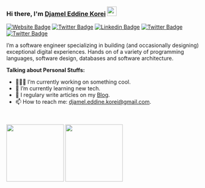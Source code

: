 ### Hi there, I'm <a href="https://djamelkorei.com" target="_blank">Djamel Eddine Korei</a> <img src="https://media.giphy.com/media/hvRJCLFzcasrR4ia7z/giphy.gif" width="25px" height="25px">

[![Website Badge](https://img.shields.io/badge/-Porfolio-000000?style=flat-square&logo=google-chrome&logoColor=white)](https://djamelkorei.com)
[![Twitter Badge](https://img.shields.io/badge/-Blog-000000?style=flat-square&logo=Hashnode&logoColor=white)](https://dev.djamelkorei.com)
[![Linkedin Badge](https://img.shields.io/badge/-LinkedIn-000000?style=flat-square&logo=Linkedin&logoColor=white)](https://www.linkedin.com/in/djamel-korei)
[![Twitter Badge](https://img.shields.io/badge/-Instagram-000000?style=flat-square&logo=instagram&logoColor=white)](https://twitter.com/djamel_korei)
[![Twitter Badge](https://img.shields.io/badge/-Twitter-000000?style=flat-square&logo=Twitter&logoColor=white)](https://twitter.com/djamel_korei)


I’m a software engineer specializing in building (and occasionally designing) exceptional digital experiences. Hands on of a variety of programming languages, software design, databases and software architecture.


**Talking about Personal Stuffs:**

- 👨🏻‍💻 I’m currently working on something cool.
- 🚀 I’m currently learning new tech.
- 📝 I regulary write articles on my [Blog](https://dev.djamelkorei.me).
- 📫 How to reach me: djamel.eddine.korei@gmail.com.

</br>

<p>
  <img height="150em" src="https://github-readme-stats.vercel.app/api?username=djamel-kr&show_icons=true&&count_private=true&include_all_commits=true&theme=radical&layout=compact" />
  <img height="150em" src="https://github-readme-stats.vercel.app/api/top-langs/?username=djamel-kr&show_icons=true&layout=compact&langs_count=8&hide=php,blade,html&theme=radical"/>
</p>
